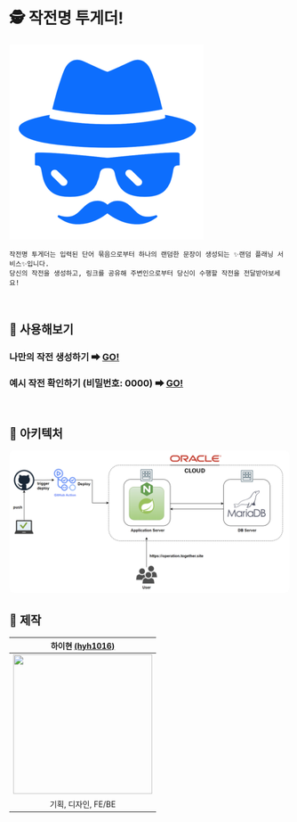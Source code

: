 # 🕵️ 작전명 투게더!

<img src="./favicon.png" width="350px" height="350px" alt="logo" />

```
작전명 투게더는 입력된 단어 묶음으로부터 하나의 랜덤한 문장이 생성되는 ✨랜덤 플래닝 서비스✨입니다. 
당신의 작전을 생성하고, 링크를 공유해 주변인으로부터 당신이 수행할 작전을 전달받아보세요!
```

<br>

## 🚀 사용해보기

### 나만의 작전 생성하기 ➡ <a href="https://operation-together.site" target="_blank">GO!</a>

### 예시 작전 확인하기 (비밀번호: 0000) ➡ <a href="https://operation-together.site/operations/e3f08070-eec0-4d6e-a9b8-eaf2e6bcada2" target="_blank">GO!</a>

<br>

## 🧱 아키텍처

<img src="./system-architecture.png" style="width: 800px; border-radius: 8px;" />

<br>

## 📝 제작

| 하이현 [(hyh1016)](https://github.com/hyh1016) |
| :---: |
| <img src ="https://avatars.githubusercontent.com/u/59721541?v=4" width = "250px" height="250px" /> |
| 기획, 디자인, FE/BE |
